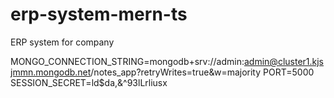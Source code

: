 # erp-system-mern-ts
ERP system for company

MONGO_CONNECTION_STRING=mongodb+srv://admin:admin@cluster1.kjsjmmn.mongodb.net/notes_app?retryWrites=true&w=majority
PORT=5000
SESSION_SECRET=ld$da,&^93lLrliusx